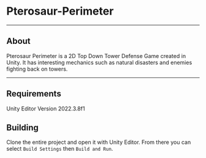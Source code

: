 # Pterosaur-Perimeter
 
***

<h2> About </h2>

Pterosaur Perimeter is a 2D Top Down Tower Defense Game created in Unity. It has interesting mechanics such as natural disasters and enemies fighting back on towers.

***

<h2> Requirements </h2>

Unity Editor Version 2022.3.8f1

<h2> Building </h2>

Clone the entire project and open it with Unity Editor. From there you can select `Build Settings` then `Build and Run`.
